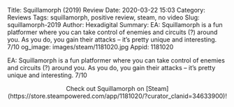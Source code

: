 Title: Squillamorph (2019) Review
Date: 2020-03-22 15:03
Category: Reviews
Tags: squillamorph, positive review, steam, no video
Slug: squillamorph-2019
Author: Hexadigital
Summary: EA: Squillamorph is a fun platformer where you can take control of enemies and circuits (?) around you. As you do, you gain their attacks – it’s pretty unique and interesting. 7/10
og_image: images/steam/1181020.jpg
Appid: 1181020

EA: Squillamorph is a fun platformer where you can take control of enemies and circuits (?) around you. As you do, you gain their attacks – it’s pretty unique and interesting. 7/10

<center>Check out Squillamorph on [Steam](https://store.steampowered.com/app/1181020/?curator_clanid=34633900)!</center>